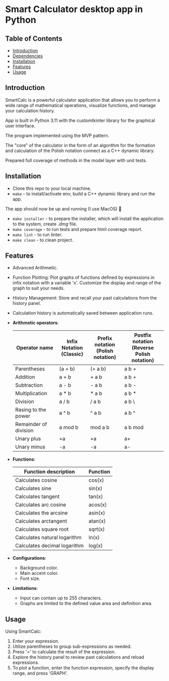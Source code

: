 # Smart Calculator desktop app in Python

## Table of Contents
- [Introduction](#introduction)
- [Dependencies](#dependencies)
- [Installation](#installation)
- [Features](#features)
- [Usage](#usage)

## Introduction
SmartCalc is a powerful calculator application that allows you to perform a wide range of mathematical operations, visualize functions, and manage your calculation history.

App is built in Python 3.11 with the customtkinter library for the graphical user interface.

The program implemented using the MVP pattern.

The "core" of the calculator in the form of an algorithm for the formation and calculation of the Polish notation connect as a C++ dynamic library.

Prepared full coverage of methods in the model layer with unit tests.

## Installation
- Clone this repo to your local machine.
- `make` - to install/activate env, build a С++ dynamic library and run the app.

The app should now be up and running (I use MacOS) 🚀

- `make installer` - to prepare the installer, which will install the application to the system, create *.dmg* file.
- `make coverage` - to run tests and prepare html coverage report.
- `make lint` - to run linter.
- `make clean` - to clean project.

## Features
- Advanced Arithmetic.
- Function Plotting: Plot graphs of functions defined by expressions in infix notation with a variable 'x'. Customize the display and range of the graph to suit your needs.
- History Management: Store and recall your past calculations from the history panel.
- Calculation history is automatically saved between application runs.

- **Arithmetic operators**:

  | Operator name | Infix Notation <br />(Classic) | Prefix notation <br /> (Polish notation) | Postfix notation <br />(Reverse Polish notation) |
  | ------ | ------ | ------ | ------ |
  | Parentheses | (a + b) | (+ a b) | a b + |
  | Addition | a + b | + a b | a b + |
  | Subtraction | a - b | - a b | a b - |
  | Multiplication | a * b | * a b | a b * |
  | Division| a / b | / a b | a b \ |
  | Rasing to the power | a ^ b | ^ a b | a b ^ |
  | Remainder of division | a mod b | mod a b | a b mod |
  | Unary plus | +a | +a | a+ |
  | Unary minus | -a | -a | a- |

- **Functions**:

  | Function description | Function |
  | ---------------- | ------- |
  | Calculates cosine | cos(x) |
  | Calculates sine | sin(x) |
  | Calculates tangent | tan(x) |
  | Calculates arc cosine | acos(x) |
  | Calculates the arcsine | asin(x) |
  | Calculates arctangent | atan(x) |
  | Calculates square root | sqrt(x) |
  | Calculates natural logarithm | ln(x) |
  | Calculates decimal logarithm | log(x) |

- **Configurations**:
  - Background color.
  - Main accent color.
  - Font size.

- **Limitations**:
  - Input can contain up to 255 characters.
  - Graphs are limited to the defined value area and definition area.

## Usage
Using SmartCalc:
1. Enter your expression.
2. Utilize parentheses to group sub-expressions as needed.
3. Press '=' to calculate the result of the expression.
4. Explore the history panel to review past calculations and reload expressions.
5. To plot a function, enter the function expression, specify the display range, and press 'GRAPH'.
